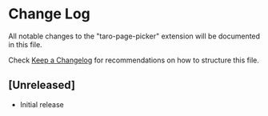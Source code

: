 # Change Log

All notable changes to the "taro-page-picker" extension will be documented in this file.

Check [Keep a Changelog](http://keepachangelog.com/) for recommendations on how to structure this file.

## [Unreleased]

- Initial release